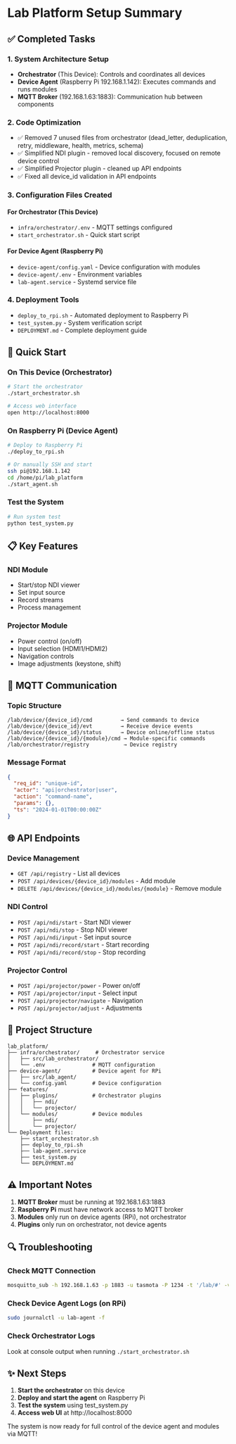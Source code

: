 # Lab Platform Setup Summary

## ✅ Completed Tasks

### 1. System Architecture Setup
- **Orchestrator** (This Device): Controls and coordinates all devices
- **Device Agent** (Raspberry Pi 192.168.1.142): Executes commands and runs modules
- **MQTT Broker** (192.168.1.63:1883): Communication hub between components

### 2. Code Optimization
- ✅ Removed 7 unused files from orchestrator (dead_letter, deduplication, retry, middleware, health, metrics, schema)
- ✅ Simplified NDI plugin - removed local discovery, focused on remote device control
- ✅ Simplified Projector plugin - cleaned up API endpoints
- ✅ Fixed all device_id validation in API endpoints

### 3. Configuration Files Created

#### For Orchestrator (This Device)
- `infra/orchestrator/.env` - MQTT settings configured
- `start_orchestrator.sh` - Quick start script

#### For Device Agent (Raspberry Pi)
- `device-agent/config.yaml` - Device configuration with modules
- `device-agent/.env` - Environment variables
- `lab-agent.service` - Systemd service file

### 4. Deployment Tools
- `deploy_to_rpi.sh` - Automated deployment to Raspberry Pi
- `test_system.py` - System verification script
- `DEPLOYMENT.md` - Complete deployment guide

## 🚀 Quick Start

### On This Device (Orchestrator)
```bash
# Start the orchestrator
./start_orchestrator.sh

# Access web interface
open http://localhost:8000
```

### On Raspberry Pi (Device Agent)
```bash
# Deploy to Raspberry Pi
./deploy_to_rpi.sh

# Or manually SSH and start
ssh pi@192.168.1.142
cd /home/pi/lab_platform
./start_agent.sh
```

### Test the System
```bash
# Run system test
python test_system.py
```

## 📋 Key Features

### NDI Module
- Start/stop NDI viewer
- Set input source
- Record streams
- Process management

### Projector Module  
- Power control (on/off)
- Input selection (HDMI1/HDMI2)
- Navigation controls
- Image adjustments (keystone, shift)

## 🔧 MQTT Communication

### Topic Structure
```
/lab/device/{device_id}/cmd         → Send commands to device
/lab/device/{device_id}/evt         → Receive device events
/lab/device/{device_id}/status      → Device online/offline status
/lab/device/{device_id}/{module}/cmd → Module-specific commands
/lab/orchestrator/registry           → Device registry
```

### Message Format
```json
{
  "req_id": "unique-id",
  "actor": "api|orchestrator|user",
  "action": "command-name",
  "params": {},
  "ts": "2024-01-01T00:00:00Z"
}
```

## 🌐 API Endpoints

### Device Management
- `GET /api/registry` - List all devices
- `POST /api/devices/{device_id}/modules` - Add module
- `DELETE /api/devices/{device_id}/modules/{module}` - Remove module

### NDI Control
- `POST /api/ndi/start` - Start NDI viewer
- `POST /api/ndi/stop` - Stop NDI viewer  
- `POST /api/ndi/input` - Set input source
- `POST /api/ndi/record/start` - Start recording
- `POST /api/ndi/record/stop` - Stop recording

### Projector Control
- `POST /api/projector/power` - Power on/off
- `POST /api/projector/input` - Select input
- `POST /api/projector/navigate` - Navigation
- `POST /api/projector/adjust` - Adjustments

## 📁 Project Structure

```
lab_platform/
├── infra/orchestrator/     # Orchestrator service
│   ├── src/lab_orchestrator/
│   └── .env               # MQTT configuration
├── device-agent/          # Device agent for RPi
│   ├── src/lab_agent/
│   └── config.yaml        # Device configuration
├── features/
│   ├── plugins/           # Orchestrator plugins
│   │   ├── ndi/
│   │   └── projector/
│   └── modules/           # Device modules
│       ├── ndi/
│       └── projector/
└── Deployment files:
    ├── start_orchestrator.sh
    ├── deploy_to_rpi.sh
    ├── lab-agent.service
    ├── test_system.py
    └── DEPLOYMENT.md
```

## ⚠️ Important Notes

1. **MQTT Broker** must be running at 192.168.1.63:1883
2. **Raspberry Pi** must have network access to MQTT broker
3. **Modules** only run on device agents (RPi), not orchestrator
4. **Plugins** only run on orchestrator, not device agents

## 🔍 Troubleshooting

### Check MQTT Connection
```bash
mosquitto_sub -h 192.168.1.63 -p 1883 -u tasmota -P 1234 -t '/lab/#' -v
```

### Check Device Agent Logs (on RPi)
```bash
sudo journalctl -u lab-agent -f
```

### Check Orchestrator Logs
Look at console output when running `./start_orchestrator.sh`

## ✨ Next Steps

1. **Start the orchestrator** on this device
2. **Deploy and start the agent** on Raspberry Pi
3. **Test the system** using test_system.py
4. **Access web UI** at http://localhost:8000

The system is now ready for full control of the device agent and modules via MQTT!
